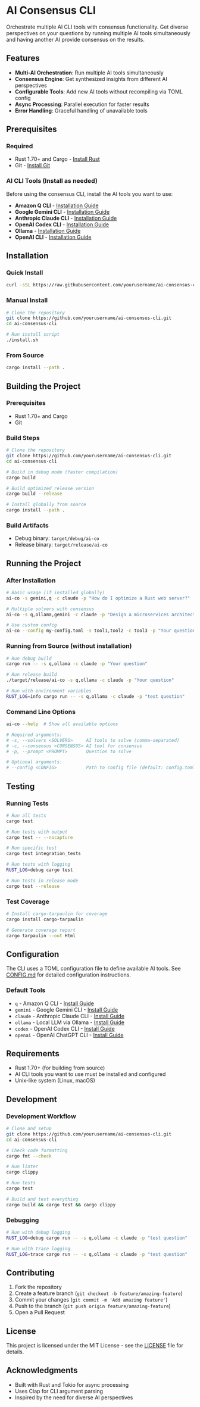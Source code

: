 # AI Consensus CLI

Orchestrate multiple AI CLI tools with consensus functionality. Get diverse perspectives on your questions by running multiple AI tools simultaneously and having another AI provide consensus on the results.

## Features

- **Multi-AI Orchestration**: Run multiple AI tools simultaneously
- **Consensus Engine**: Get synthesized insights from different AI perspectives  
- **Configurable Tools**: Add new AI tools without recompiling via TOML config
- **Async Processing**: Parallel execution for faster results
- **Error Handling**: Graceful handling of unavailable tools

## Prerequisites

### Required
- Rust 1.70+ and Cargo - [Install Rust](https://rustup.rs/)
- Git - [Install Git](https://git-scm.com/downloads)

### AI CLI Tools (Install as needed)
Before using the consensus CLI, install the AI tools you want to use:

- **Amazon Q CLI** - [Installation Guide](https://docs.aws.amazon.com/amazonq/latest/qdeveloper-ug/command-line-getting-started-installing.html)
- **Google Gemini CLI** - [Installation Guide](https://github.com/google-gemini/gemini-cli)
- **Anthropic Claude CLI** - [Installation Guide](https://docs.anthropic.com/en/docs/claude-code/setup#standard-installation)
- **OpenAI Codex CLI** - [Installation Guide](https://github.com/openai/openai-python)
- **Ollama** - [Installation Guide](https://ollama.ai/download)
- **OpenAI CLI** - [Installation Guide](https://developers.openai.com/codex/cli/#set-up)

## Installation

### Quick Install
```bash
curl -sSL https://raw.githubusercontent.com/yourusername/ai-consensus-cli/main/install.sh | bash
```

### Manual Install
```bash
# Clone the repository
git clone https://github.com/yourusername/ai-consensus-cli.git
cd ai-consensus-cli

# Run install script
./install.sh
```

### From Source
```bash
cargo install --path .
```

## Building the Project

### Prerequisites
- Rust 1.70+ and Cargo
- Git

### Build Steps
```bash
# Clone the repository
git clone https://github.com/yourusername/ai-consensus-cli.git
cd ai-consensus-cli

# Build in debug mode (faster compilation)
cargo build

# Build optimized release version
cargo build --release

# Install globally from source
cargo install --path .
```

### Build Artifacts
- Debug binary: `target/debug/ai-co`
- Release binary: `target/release/ai-co`

## Running the Project

### After Installation
```bash
# Basic usage (if installed globally)
ai-co -s gemini,q -c claude -p "How do I optimize a Rust web server?"

# Multiple solvers with consensus
ai-co -s q,ollama,gemini -c claude -p "Design a microservices architecture"

# Use custom config
ai-co --config my-config.toml -s tool1,tool2 -c tool3 -p "Your question"
```

### Running from Source (without installation)
```bash
# Run debug build
cargo run -- -s q,ollama -c claude -p "Your question"

# Run release build
./target/release/ai-co -s q,ollama -c claude -p "Your question"

# Run with environment variables
RUST_LOG=info cargo run -- -s q,ollama -c claude -p "test question"
```

### Command Line Options
```bash
ai-co --help  # Show all available options

# Required arguments:
# -s, --solvers <SOLVERS>     AI tools to solve (comma-separated)
# -c, --consensus <CONSENSUS> AI tool for consensus
# -p, --prompt <PROMPT>       Question to solve

# Optional arguments:
# --config <CONFIG>           Path to config file (default: config.toml)
```

## Testing

### Running Tests
```bash
# Run all tests
cargo test

# Run tests with output
cargo test -- --nocapture

# Run specific test
cargo test integration_tests

# Run tests with logging
RUST_LOG=debug cargo test

# Run tests in release mode
cargo test --release
```

### Test Coverage
```bash
# Install cargo-tarpaulin for coverage
cargo install cargo-tarpaulin

# Generate coverage report
cargo tarpaulin --out Html
```

## Configuration

The CLI uses a TOML configuration file to define available AI tools. See [CONFIG.md](CONFIG.md) for detailed configuration instructions.

### Default Tools
- `q` - Amazon Q CLI - [Install Guide](https://docs.aws.amazon.com/amazonq/latest/qdeveloper-ug/command-line-getting-started-installing.html)
- `gemini` - Google Gemini CLI - [Install Guide](https://ai.google.dev/gemini-api/docs/quickstart?lang=python)
- `claude` - Anthropic Claude CLI - [Install Guide](https://github.com/anthropics/anthropic-cli)
- `ollama` - Local LLM via Ollama - [Install Guide](https://ollama.ai/download)
- `codex` - OpenAI Codex CLI - [Install Guide](https://developers.openai.com/codex/cli/#set-up)
- `openai` - OpenAI ChatGPT CLI - [Install Guide](https://github.com/openai/openai-python)

## Requirements

- Rust 1.70+ (for building from source)
- AI CLI tools you want to use must be installed and configured
- Unix-like system (Linux, macOS)

## Development

### Development Workflow
```bash
# Clone and setup
git clone https://github.com/yourusername/ai-consensus-cli.git
cd ai-consensus-cli

# Check code formatting
cargo fmt --check

# Run linter
cargo clippy

# Run tests
cargo test

# Build and test everything
cargo build && cargo test && cargo clippy
```

### Debugging
```bash
# Run with debug logging
RUST_LOG=debug cargo run -- -s q,ollama -c claude -p "test question"

# Run with trace logging
RUST_LOG=trace cargo run -- -s q,ollama -c claude -p "test question"
```

## Contributing

1. Fork the repository
2. Create a feature branch (`git checkout -b feature/amazing-feature`)
3. Commit your changes (`git commit -m 'Add amazing feature'`)
4. Push to the branch (`git push origin feature/amazing-feature`)
5. Open a Pull Request

## License

This project is licensed under the MIT License - see the [LICENSE](LICENSE) file for details.

## Acknowledgments

- Built with Rust and Tokio for async processing
- Uses Clap for CLI argument parsing
- Inspired by the need for diverse AI perspectives
